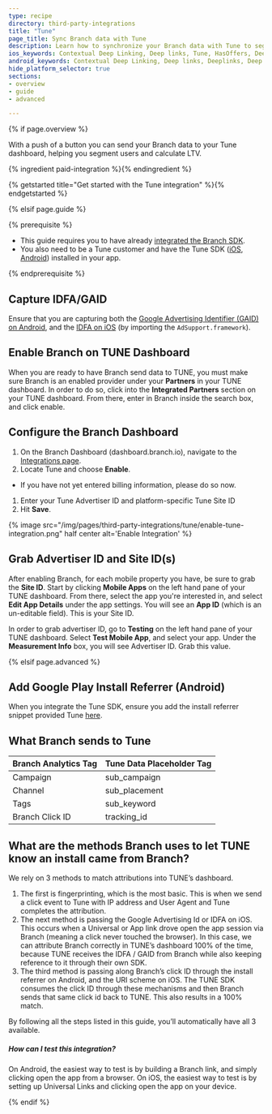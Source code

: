 ```yaml
---
type: recipe
directory: third-party-integrations
title: "Tune"
page_title: Sync Branch data with Tune
description: Learn how to synchronize your Branch data with Tune to segment users from Branch installs and calculate LTV.
ios_keywords: Contextual Deep Linking, Deep links, Tune, HasOffers, Deeplinks, Deep Linking, Deeplinking, Deferred Deep Linking, Deferred Deeplinking, Google App Indexing, Google App Invites, Apple Universal Links, Apple Spotlight Search, Facebook App Links, AppLinks, Deepviews, Deep views, Mixpanel, user segmentation, life time value, LTV
android_keywords: Contextual Deep Linking, Deep links, Deeplinks, Deep Linking, Deeplinking, Deferred Deep Linking, Deferred Deeplinking, Google App Indexing, Google App Invites, Apple Universal Links, Apple Spotlight Search, Facebook App Links, AppLinks, Deepviews, Deep views, Mixpanel, user segmentation, life time value, LTV
hide_platform_selector: true
sections:
- overview
- guide
- advanced

---
```


{% if page.overview %}

With a push of a button you can send your Branch data to your Tune dashboard, helping you segment users and calculate LTV.

{% ingredient paid-integration %}{% endingredient %}

{% getstarted title="Get started with the Tune integration" %}{% endgetstarted %}

{% elsif page.guide %}

{% prerequisite %}

- This guide requires you to have already [integrated the Branch SDK]({{base.url}}/getting-started/sdk-integration-guide).
- You also need to be a Tune customer and have the Tune SDK ([iOS](http://developers.mobileapptracking.com/ios-sdk/), [Android](http://developers.mobileapptracking.com/android-sdk/)) installed in your app.

{% endprerequisite %}


## Capture IDFA/GAID

Ensure that you are capturing both the [Google Advertising Identifier (GAID) on Android]({{base.url}}/getting-started/sdk-integration-guide/advanced/android/#use-google-advertising-id), and the [IDFA on iOS]({{base.url}}/getting-started/sdk-integration-guide/advanced/ios/#install-the-sdk-manually) (by importing the `AdSupport.framework`).

## Enable Branch on TUNE Dashboard

When you are ready to have Branch send data to TUNE, you must make sure Branch is an enabled provider under your **Partners** in your TUNE dashboard. In order to do so, click into the **Integrated Partners** section on your TUNE dashboard. From there, enter in Branch inside the search box, and click enable.


## Configure the Branch Dashboard

1. On the Branch Dashboard (dashboard.branch.io), navigate to the [Integrations page](https://dashboard.branch.io/integrations).
1. Locate Tune and choose **Enable**.
  * If you have not yet entered billing information, please do so now.
1. Enter your Tune Advertiser ID and platform-specific Tune Site ID
1. Hit **Save**.

{% image src="/img/pages/third-party-integrations/tune/enable-tune-integration.png" half center alt='Enable Integration' %}

## Grab Advertiser ID and Site ID(s)

After enabling Branch, for each mobile property you have, be sure to grab the **Site ID**. Start by clicking **Mobile Apps** on the left hand pane of your TUNE dashboard. From there, select the app you're interested in, and select **Edit App Details** under the app settings. You will see an **App ID** (which is an un-editable field). This is your Site ID.

In order to grab advertiser ID, go to **Testing** on the left hand pane of your TUNE dashboard. Select **Test Mobile App**, and select your app. Under the **Measurement Info** box, you will see Advertiser ID. Grab this value.

{% elsif page.advanced %}

## Add Google Play Install Referrer (Android)

When you integrate the Tune SDK, ensure you add the install referrer snippet provided Tune [here](https://help.tune.com/marketing-console/how-google-play-install-referrer-works/).


## What Branch sends to Tune

Branch Analytics Tag | Tune Data Placeholder Tag
--- | ---
Campaign | sub_campaign
Channel | sub_placement
Tags | sub_keyword
Branch Click ID | tracking_id

## What are the methods Branch uses to let TUNE know an install came from Branch?

We rely on 3 methods to match attributions into TUNE’s dashboard.

1. The first is fingerprinting, which is the most basic. This is when we send a click event to Tune with IP address and User Agent and Tune completes the attribution.
1. The next method is passing the Google Advertising Id or IDFA on iOS. This occurs when a Universal or App link drove open the app session via Branch (meaning a click never touched the browser). In this case, we can attribute Branch correctly in TUNE’s dashboard 100% of the time, because TUNE receives the IDFA / GAID from Branch while also keeping reference to it through their own SDK.
1. The third method is passing along Branch’s click ID through the install referrer on Android, and the URI scheme on iOS. The TUNE SDK consumes the click ID through these mechanisms and then Branch sends that same click id back to TUNE. This also results in a 100% match.

By following all the steps listed in this guide, you’ll automatically have all 3 available.

##### How can I test this integration?

On Android, the easiest way to test is by building a Branch link, and simply clicking open the app from a browser. On iOS, the easiest way to test is by setting up Universal Links and clicking open the app on your device.

{% endif %}